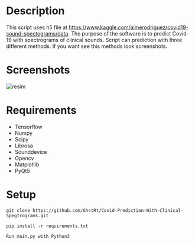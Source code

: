 # Description

This script uses h5 file at https://www.kaggle.com/aimerodriguez/covid19-sound-spectograms/data.
The purpose of the software is to predict Covid-19 with spectrograms of clinical sounds. Script can prediction with three different methods. If you want see this methods look screenshots.

# Screenshots

![resim](https://user-images.githubusercontent.com/31356491/145189800-802b2a70-40be-4a6f-9aa2-40fa5b6e4148.png)

# Requirements

- Tensorflow
- Numpy
- Scipy
- Librosa
- Sounddevice
- Opencv
- Matplotlib
- PyQt5

# Setup

`git clone https://github.com/GhstRt/Covid-Prediction-With-Clinical-Spegtrograms.git`


`pip install -r requirements.txt`


`Run main.py with Python3`

